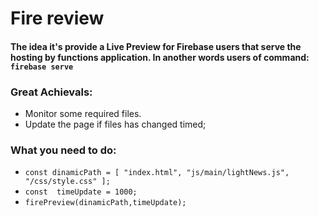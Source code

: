 # Fire review
#### The idea it's provide a Live Preview for Firebase users that serve the hosting by functions application. In another words users of command: `firebase serve`
 
 
### Great Achievals:
-  Monitor some required files.
-  Update the page if files has changed timed;

### What you need to do:
-  `const dinamicPath = [
    "index.html",
    "js/main/lightNews.js",
    "/css/style.css"
];`
-  `const  timeUpdate = 1000;`
-  `firePreview(dinamicPath,timeUpdate);`


 
